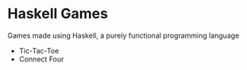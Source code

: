 # Haskell Games
Games made using Haskell, a purely functional programming language
- Tic-Tac-Toe 
- Connect Four
